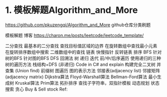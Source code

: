 # 1. 模板解题Algorithm_and_More





https://github.com/pkuzengqi/Algorithm_and_More github仓库分类刷题








模板解题 博客  https://charon.me/posts/leetcode/leetcode_template/

二分查找
最基本的二分查找
查找目标值区域的边界
在旋转数组中查找最小元素
在旋转排序数组中搜索
二维数组中的查找
链表
快慢指针
反转链表
排序
BFS
针对树的BFS
针对图的BFS
DFS
回溯法
树
递归
迭代
前/中/后序遍历
使用递归的三种树的遍历方法
栈结构+DFS (非递归)
Code in C# and explain
构建完全二叉树
并查集 (Union find)
前缀树
图遍历
图的表示方法
邻接表(adjacency list)
邻接矩阵(adjacency matrix)
Dijkstra算法
Floyd-Warshall算法
Bellman-Ford算法
最小生成树
Kruskal算法
Prim算法
拓扑排序
查找子字符串，双指针模板
动态规划
状态搜索
贪心
Buy & Sell stock
Ref:


















